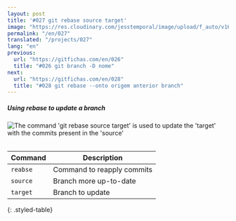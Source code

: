 ```yaml
---
layout: post
title: '#027 git rebase source target'
image: "https://res.cloudinary.com/jesstemporal/image/upload/f_auto/v1642878598/gitfichas/en/027/thumbnail_i8tgfx.jpg"
permalink: "/en/027"
translated: "/projects/027"
lang: "en"
previous:
  url: "https://gitfichas.com/en/026"
  title: "#026 git branch -D nome"
next:
  url: "https://gitfichas.com/en/028"
  title: "#028 git rebase --onto origem anterior branch"
---
```

##### Using rebase to update a branch

<img alt="The command 'git rebase source target' is used to update the 'target' with the commits present in the 'source'" src="https://res.cloudinary.com/jesstemporal/image/upload/v1642878599/gitfichas/en/027/full_zjjwxe.jpg"><br><br>

| Command | Description |
|---------|-------------|
| `reabse` | Command to reapply commits |
| `source` | Branch more up-to-date |
| `target` | Branch to update |
{: .styled-table}

<!--
<br>

You might also be interested in reading this article:

<a href="https://jtemporal.com/atualizando-um-branch-com-git-rebase/">
  <strong>Atualizando um branch com git rebase</strong>
</a>
-->

